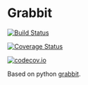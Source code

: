 # Grabbit

[![Build Status](https://travis-ci.org/kleinschmidt/Grabbit.jl.svg?branch=master)](https://travis-ci.org/kleinschmidt/Grabbit.jl)

[![Coverage Status](https://coveralls.io/repos/kleinschmidt/Grabbit.jl/badge.svg?branch=master&service=github)](https://coveralls.io/github/kleinschmidt/Grabbit.jl?branch=master)

[![codecov.io](http://codecov.io/github/kleinschmidt/Grabbit.jl/coverage.svg?branch=master)](http://codecov.io/github/kleinschmidt/Grabbit.jl?branch=master)

Based on python [grabbit](https://github.com/grabbles/grabbit).
